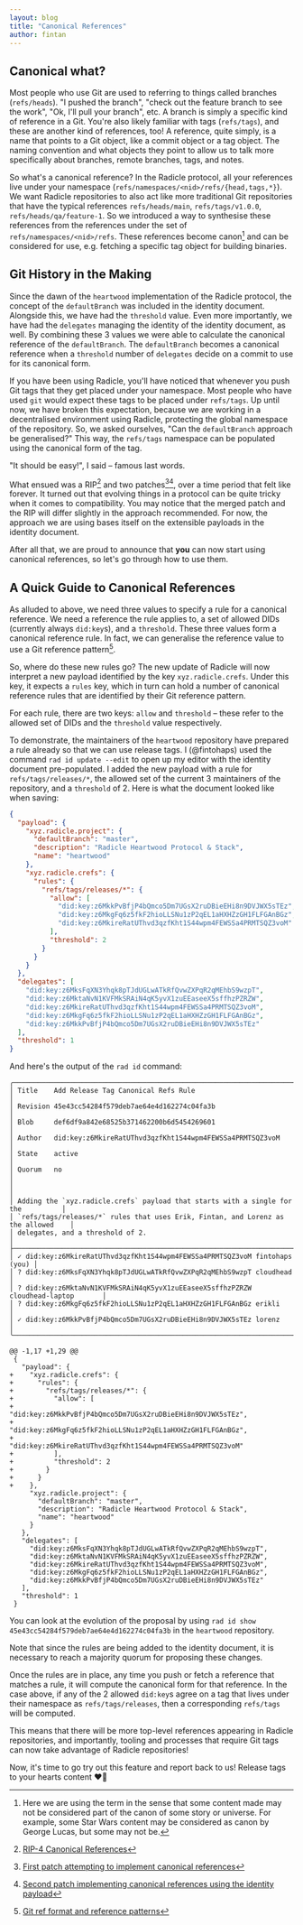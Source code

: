 ```yaml
---
layout: blog
title: "Canonical References"
author: fintan
---
```


## Canonical what?

Most people who use Git are used to referring to things called branches
(`refs/heads`). "I pushed the branch", "check out the feature branch to see the
work", "Ok, I'll pull your branch", etc. A branch is simply a specific
kind of reference in a Git. You're also likely familiar with tags
(`refs/tags`), and these are another kind of references, too! A reference,
quite simply, is a name that points to a Git object, like a commit object or a
tag object. The naming convention and what objects they point to allow us to
talk more specifically about branches, remote branches, tags, and notes.

So what's a canonical reference? In the Radicle protocol, all your references
live under your namespace (`refs/namespaces/<nid>/refs/{head,tags,*}`). We want
Radicle repositories to also act like more traditional Git repositories that
have the typical references `refs/heads/main`, `refs/tags/v1.0.0`,
`refs/heads/qa/feature-1`. So we introduced a way to synthesise these references
from the references under the set of `refs/namespaces/<nid>/refs`. These
references become canon[^1] and can be considered for use, e.g. fetching a
specific tag object for building binaries.

## Git History in the Making

Since the dawn of the `heartwood` implementation of the Radicle protocol, the
concept of the `defaultBranch` was included in the identity document. Alongside
this, we have had the `threshold` value. Even more importantly, we have had the
`delegates` managing the identity of the identity document, as well. By
combining these 3 values we were able to calculate the canonical reference of
the `defaultBranch`. The `defaultBranch` becomes a canonical reference when a
`threshold` number of `delegates` decide on a commit to use for its canonical
form.

If you have been using Radicle, you'll have noticed that whenever you push Git
tags that they get placed under your namespace. Most people who have used `git`
would expect these tags to be placed under `refs/tags`. Up until now, we have
broken this expectation, because we are working in a decentralised environment
using Radicle, protecting the global namespace of the repository. So, we asked
ourselves, "Can the `defaultBranch` approach be generalised?" This way, the
`refs/tags` namespace can be populated using the canonical form of the tag.

"It should be easy!", I said – famous last words.

What ensued was a RIP[^2] and two patches[^3][^4], over a time period that felt
like forever. It turned out that evolving things in a protocol can be quite
tricky when it comes to compatibility. You may notice that the merged patch and
the RIP will differ slightly in the approach recommended. For now, the approach
we are using bases itself on the extensible payloads in the identity document.

After all that, we are proud to announce that **you** can now start using
canonical references, so let's go through how to use them.

## A Quick Guide to Canonical References

As alluded to above, we need three values to specify a rule for a canonical
reference. We need a reference the rule applies to, a set of allowed DIDs
(currently always `did:key`s), and a `threshold`. These three values form a
canonical reference rule. In fact, we can generalise the reference value to use
a Git reference pattern[^5].

So, where do these new rules go? The new update of Radicle will now interpret a
new payload identified by the key `xyz.radicle.crefs`. Under this key, it
expects a `rules` key, which in turn can hold a number of canonical reference
rules that are identified by their Git reference pattern.

For each rule, there are two keys: `allow` and `threshold` – these refer to the
allowed set of DIDs and the `threshold` value respectively.

To demonstrate, the maintainers of the `heartwood` repository have prepared a
rule already so that we can use release tags. I (@fintohaps) used the command
`rad id update --edit` to open up my editor with the identity document
pre-populated. I added the new payload with a rule for `refs/tags/releases/*`,
the allowed set of the current 3 maintainers of the repository, and a
`threshold` of 2. Here is what the document looked like when saving:

```json
{
  "payload": {
    "xyz.radicle.project": {
      "defaultBranch": "master",
      "description": "Radicle Heartwood Protocol & Stack",
      "name": "heartwood"
    },
    "xyz.radicle.crefs": {
      "rules": {
        "refs/tags/releases/*": {
          "allow": [
            "did:key:z6MkkPvBfjP4bQmco5Dm7UGsX2ruDBieEHi8n9DVJWX5sTEz",
            "did:key:z6MkgFq6z5fkF2hioLLSNu1zP2qEL1aHXHZzGH1FLFGAnBGz",
            "did:key:z6MkireRatUThvd3qzfKht1S44wpm4FEWSSa4PRMTSQZ3voM"
          ],
          "threshold": 2
        }
      }
    }
  },
  "delegates": [
    "did:key:z6MksFqXN3Yhqk8pTJdUGLwATkRfQvwZXPqR2qMEhbS9wzpT",
    "did:key:z6MktaNvN1KVFMkSRAiN4qK5yvX1zuEEaseeX5sffhzPZRZW",
    "did:key:z6MkireRatUThvd3qzfKht1S44wpm4FEWSSa4PRMTSQZ3voM",
    "did:key:z6MkgFq6z5fkF2hioLLSNu1zP2qEL1aHXHZzGH1FLFGAnBGz",
    "did:key:z6MkkPvBfjP4bQmco5Dm7UGsX2ruDBieEHi8n9DVJWX5sTEz"
  ],
  "threshold": 1
}
```

And here's the output of the `rad id` command:

```
╭───────────────────────────────────────────────────────────────────────────────────╮
│ Title    Add Release Tag Canonical Refs Rule                                      │
│ Revision 45e43cc54284f579deb7ae64e4d162274c04fa3b                                 │
│ Blob     def6df9a842e68525b371462200b6d5454269601                                 │
│ Author   did:key:z6MkireRatUThvd3qzfKht1S44wpm4FEWSSa4PRMTSQZ3voM                 │
│ State    active                                                                   │
│ Quorum   no                                                                       │
│                                                                                   │
│ Adding the `xyz.radicle.crefs` payload that starts with a single for the          │
│ `refs/tags/releases/*` rules that uses Erik, Fintan, and Lorenz as the allowed    │
│ delegates, and a threshold of 2.                                                  │
├───────────────────────────────────────────────────────────────────────────────────┤
│ ✓ did:key:z6MkireRatUThvd3qzfKht1S44wpm4FEWSSa4PRMTSQZ3voM fintohaps        (you) │
│ ? did:key:z6MksFqXN3Yhqk8pTJdUGLwATkRfQvwZXPqR2qMEhbS9wzpT cloudhead              │
│ ? did:key:z6MktaNvN1KVFMkSRAiN4qK5yvX1zuEEaseeX5sffhzPZRZW cloudhead-laptop       │
│ ? did:key:z6MkgFq6z5fkF2hioLLSNu1zP2qEL1aHXHZzGH1FLFGAnBGz erikli                 │
│ ✓ did:key:z6MkkPvBfjP4bQmco5Dm7UGsX2ruDBieEHi8n9DVJWX5sTEz lorenz                 │
╰───────────────────────────────────────────────────────────────────────────────────╯

@@ -1,17 +1,29 @@
 {
   "payload": {
+    "xyz.radicle.crefs": {
+      "rules": {
+        "refs/tags/releases/*": {
+          "allow": [
+            "did:key:z6MkkPvBfjP4bQmco5Dm7UGsX2ruDBieEHi8n9DVJWX5sTEz",
+            "did:key:z6MkgFq6z5fkF2hioLLSNu1zP2qEL1aHXHZzGH1FLFGAnBGz",
+            "did:key:z6MkireRatUThvd3qzfKht1S44wpm4FEWSSa4PRMTSQZ3voM"
+          ],
+          "threshold": 2
+        }
+      }
+    },
     "xyz.radicle.project": {
       "defaultBranch": "master",
       "description": "Radicle Heartwood Protocol & Stack",
       "name": "heartwood"
     }
   },
   "delegates": [
     "did:key:z6MksFqXN3Yhqk8pTJdUGLwATkRfQvwZXPqR2qMEhbS9wzpT",
     "did:key:z6MktaNvN1KVFMkSRAiN4qK5yvX1zuEEaseeX5sffhzPZRZW",
     "did:key:z6MkireRatUThvd3qzfKht1S44wpm4FEWSSa4PRMTSQZ3voM",
     "did:key:z6MkgFq6z5fkF2hioLLSNu1zP2qEL1aHXHZzGH1FLFGAnBGz",
     "did:key:z6MkkPvBfjP4bQmco5Dm7UGsX2ruDBieEHi8n9DVJWX5sTEz"
   ],
   "threshold": 1
 }
```

You can look at the evolution of the proposal by using `rad id show
45e43cc54284f579deb7ae64e4d162274c04fa3b` in the `heartwood` repository.

Note that since the rules are being added to the identity document, it is
necessary to reach a majority quorum for proposing these changes.

Once the rules are in place, any time you push or fetch a reference that matches
a rule, it will compute the canonical form for that reference. In the case
above, if any of the 2 allowed `did:key`s agree on a tag that lives under their
namespace as `refs/tags/releases`, then a corresponding `refs/tags` will be
computed.

This means that there will be more top-level references appearing in Radicle
repositories, and importantly, tooling and processes that require Git tags can
now take advantage of Radicle repositories!

Now, it's time to go try out this feature and report back to us! Release tags to
your hearts content ❤️🌱

[^1]: Here we are using the term in the sense that some content made may not be considered part of the canon of some story or universe. For example, some Star Wars content may be considered as canon by George Lucas, but some may not be.

[^2]: [RIP-4 Canonical References](https://app.radicle.xyz/nodes/seed.radicle.xyz/rad:z3trNYnLWS11cJWC6BbxDs5niGo82/patches/1d1ce874f7c39ecdcd8c318bbae46ffd02fe1ea8?tab=changes)

[^3]: [First patch attempting to implement canonical references](https://app.radicle.xyz/nodes/seed.radicle.xyz/rad:z3gqcJUoA1n9HaHKufZs5FCSGazv5/patches/c54883e5ffb1f8a99f432e3ac79c0b728cd0dab3)

[^4]: [Second patch implementing canonical references using the identity payload](https://app.radicle.xyz/nodes/seed.radicle.xyz/rad:z3gqcJUoA1n9HaHKufZs5FCSGazv5/patches/bea09df15505cfcebc72ad40f629747d2e82f670)

[^5]: [Git ref format and reference patterns](https://git-scm.com/docs/git-check-ref-format)
